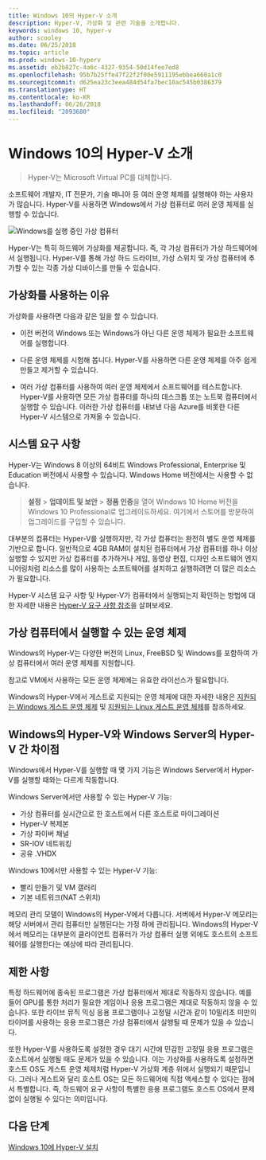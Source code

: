 ```yaml
---
title: Windows 10의 Hyper-V 소개
description: Hyper-V, 가상화 및 관련 기술을 소개합니다.
keywords: windows 10, hyper-v
author: scooley
ms.date: 06/25/2018
ms.topic: article
ms.prod: windows-10-hyperv
ms.assetid: eb2b827c-4a6c-4327-9354-50d14fee7ed8
ms.openlocfilehash: 95b7b25ffe47f22f2f00e5911195ebbea660a1c0
ms.sourcegitcommit: d625ea23c3eea484d54fa7bec10ac545b0386379
ms.translationtype: HT
ms.contentlocale: ko-KR
ms.lasthandoff: 06/26/2018
ms.locfileid: "2093680"
---
```

# <a name="introduction-to-hyper-v-on-windows-10"></a>Windows 10의 Hyper-V 소개

> Hyper-V는 Microsoft Virtual PC를 대체합니다.

소프트웨어 개발자, IT 전문가, 기술 매니아 등 여러 운영 체제를 실행해야 하는 사용자가 많습니다. Hyper-V를 사용하면 Windows에서 가상 컴퓨터로 여러 운영 체제를 실행할 수 있습니다.

![Windows를 실행 중인 가상 컴퓨터](media/HyperVNesting.png)

Hyper-V는 특히 하드웨어 가상화를 제공합니다.  즉, 각 가상 컴퓨터가 가상 하드웨어에서 실행됩니다.  Hyper-V를 통해 가상 하드 드라이브, 가상 스위치 및 가상 컴퓨터에 추가할 수 있는 각종 가상 디바이스를 만들 수 있습니다.

## <a name="reasons-to-use-virtualization"></a>가상화를 사용하는 이유

가상화를 사용하면 다음과 같은 일을 할 수 있습니다.

* 이전 버전의 Windows 또는 Windows가 아닌 다른 운영 체제가 필요한 소프트웨어를 실행합니다.

* 다른 운영 체제를 시험해 봅니다. Hyper-V를 사용하면 다른 운영 체제를 아주 쉽게 만들고 제거할 수 있습니다.

* 여러 가상 컴퓨터를 사용하여 여러 운영 체제에서 소프트웨어를 테스트합니다. Hyper-V를 사용하면 모든 가상 컴퓨터를 하나의 데스크톱 또는 노트북 컴퓨터에서 실행할 수 있습니다. 이러한 가상 컴퓨터를 내보낸 다음 Azure를 비롯한 다른 Hyper-V 시스템으로 가져올 수 있습니다.

## <a name="system-requirements"></a>시스템 요구 사항

Hyper-V는 Windows 8 이상의 64비트 Windows Professional, Enterprise 및 Education 버전에서 사용할 수 있습니다.  Windows Home 버전에서는 사용할 수 없습니다.

> **설정** > **업데이트 및 보안** > **정품 인증**을 열어 Windows 10 Home 버전을 Windows 10 Professional로 업그레이드하세요. 여기에서 스토어를 방문하여 업그레이드를 구입할 수 있습니다.

대부분의 컴퓨터는 Hyper-V를 실행하지만, 각 가상 컴퓨터는 완전히 별도 운영 체제를 기반으로 합니다.  일반적으로 4GB RAM이 설치된 컴퓨터에서 가상 컴퓨터를 하나 이상 실행할 수 있지만 가상 컴퓨터를 추가하거나 게임, 동영상 편집, 디자인 소프트웨어 엔지니어링처럼 리소스를 많이 사용하는 소프트웨어를 설치하고 실행하려면 더 많은 리소스가 필요합니다.

Hyper-V 시스템 요구 사항 및 Hyper-V가 컴퓨터에서 실행되는지 확인하는 방법에 대한 자세한 내용은 [Hyper-V 요구 사항 참조](..\reference\hyper-v-requirements.md)을 살펴보세요.

## <a name="operating-systems-you-can-run-in-a-virtual-machine"></a>가상 컴퓨터에서 실행할 수 있는 운영 체제

Windows의 Hyper-V는 다양한 버전의 Linux, FreeBSD 및 Windows를 포함하여 가상 컴퓨터에서 여러 운영 체제를 지원합니다.

참고로 VM에서 사용하는 모든 운영 체제에는 유효한 라이선스가 필요합니다.

Windows의 Hyper-V에서 게스트로 지원되는 운영 체제에 대한 자세한 내용은 [지원되는 Windows 게스트 운영 체제](supported-guest-os.md) 및 [지원되는 Linux 게스트 운영 체제](https://technet.microsoft.com/library/dn531030.aspx)를 참조하세요.

## <a name="differences-between-hyper-v-on-windows-and-hyper-v-on-windows-server"></a>Windows의 Hyper-V와 Windows Server의 Hyper-V 간 차이점

Windows에서 Hyper-V를 실행할 때 몇 가지 기능은 Windows Server에서 Hyper-V를 실행할 때와는 다르게 작동합니다.

Windows Server에서만 사용할 수 있는 Hyper-V 기능:

* 가상 컴퓨터를 실시간으로 한 호스트에서 다른 호스트로 마이그레이션
* Hyper-V 복제본
* 가상 파이버 채널
* SR-IOV 네트워킹
* 공유 .VHDX

Windows 10에서만 사용할 수 있는 Hyper-V 기능:

* 빨리 만들기 및 VM 갤러리
* 기본 네트워크(NAT 스위치)

메모리 관리 모델이 Windows의 Hyper-V에서 다릅니다. 서버에서 Hyper-V 메모리는 해당 서버에서 관리 컴퓨터만 실행된다는 가정 하에 관리됩니다. Windows의 Hyper-V에서 메모리는 대부분의 클라이언트 컴퓨터가 가상 컴퓨터 실행 외에도 호스트의 소프트웨어를 실행한다는 예상에 따라 관리됩니다.

## <a name="limitations"></a>제한 사항

특정 하드웨어에 종속된 프로그램은 가상 컴퓨터에서 제대로 작동하지 않습니다. 예를 들어 GPU를 통한 처리가 필요한 게임이나 응용 프로그램은 제대로 작동하지 않을 수 있습니다. 또한 라이브 뮤직 믹싱 응용 프로그램이나 고정밀 시간과 같이 10밀리초 미만의 타이머를 사용하는 응용 프로그램은 가상 컴퓨터에서 실행될 때 문제가 있을 수 있습니다.

또한 Hyper-V를 사용하도록 설정한 경우 대기 시간에 민감한 고정밀 응용 프로그램은 호스트에서 실행될 때도 문제가 있을 수 있습니다.  이는 가상화를 사용하도록 설정하면 호스트 OS도 게스트 운영 체제처럼 Hyper-V 가상화 계층 위에서 실행되기 때문입니다. 그러나 게스트와 달리 호스트 OS는 모든 하드웨어에 직접 액세스할 수 있다는 점에서 특별합니다. 즉, 하드웨어 요구 사항이 특별한 응용 프로그램도 호스트 OS에서 문제 없이 실행될 수 있다는 의미입니다.

## <a name="next-step"></a>다음 단계

[Windows 10에 Hyper-V 설치](..\quick-start\enable-hyper-v.md)
